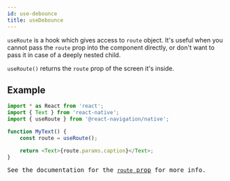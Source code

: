 ```yaml
---
id: use-debounce
title: useDebounce
---
```


`useRoute` is a hook which gives access to `route` object. It's useful when you cannot pass the `route` prop into the component directly, or don't want to pass it in case of a deeply nested child.

`useRoute()` returns the `route` prop of the screen it's inside.

## Example

<samp id="use-route-example" />

```js
import * as React from 'react';
import { Text } from 'react-native';
import { useRoute } from '@react-navigation/native';

function MyText() {
    const route = useRoute();

    return <Text>{route.params.caption}</Text>;
}
```

See the documentation for the [`route` prop](route-prop.md) for more info.
